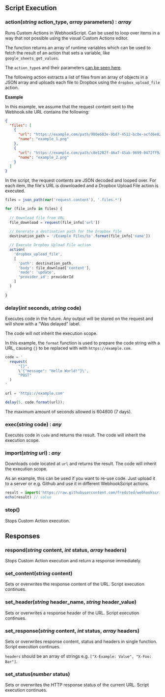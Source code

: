 ## Script Execution

### action(***string*** action_type, ***array*** parameters) : ***array***

Runs Custom Actions in WebhookScript. Can be used to loop over items in a way that not possible using the visual Custom Actions editor.

The function returns an array of runtime variables which can be used to fetch the result of an action that sets a variable, like `google_sheets_get_values`.

The `action_type`s and their parameters [can be seen here](/api/action-types.html).

The following action extracts a list of files from an array of objects in a JSON array and uploads each file to Dropbox using the `dropbox_upload_file` action.

**Example**

In this example, we assume that the request content sent to the Webhook.site URL contains the following:

```json
{
  "files": [
    {
      "url": "https://example.com/path/980e683e-9bd7-4512-bc0e-acfd6e022a81",
      "name": "example_1.png"
    },
    {
      "url": "https://example.com/path/c8e1282f-46a7-45ab-9699-0472ff9ab96c",
      "name": "example_2.png"
    }
  ]
}
```

In the script, the request contents are JSON decoded and looped over. For each item, the file's URL is downloaded and a Dropbox Upload File action is executed.

```javascript
files = json_path(var('request.content'), '.files.*')

for (file_info in files) {
  
  // Download file from URL
  file_download = request(file_info['url'])
  
  // Generate a destination path for the Dropbox file
  destination_path = '/Example Files/%s'.format(file_info['name'])

  // Execute Dropbox Upload File action
  action(
    'dropbox_upload_file',
    [
      'path': destination_path,
      'body': file_download['content'],
      'mode': 'update',
      'provider_id': providerId
    ]
  )
    
}
```

### delay(***int*** seconds, ***string*** code)

Executes code in the future. Any output will be stored on the request and will show with a "Was delayed" label. 

The code will not inherit the execution scope.

In this example, the `format` function is used to prepare the code string with a URL, causing `{}` to be replaced with with `https://example.com`.

```javascript
code = '
  request(
      "{}",
      \'{"message": "Hello World!"}\',
      "POST"
  )
'

url = 'https://example.com'

delay(5, code.format(url));
```

The maximum amount of seconds allowed is 604800 (7 days).

### exec(***string*** code) : ***any***

Executes code in `code` and returns the result. The code will inherit the execution scope.

### import(***string*** url) : ***any***

Downloads code located at `url` and returns the result. The code will inherit the execution scope. 

As an example, this can be used if you want to re-use code. Just upload it to a server or e.g. Github and use it in different WebhookScript actions.

```javascript
result = import('https://raw.githubusercontent.com/fredsted/webhookscripts/ec22946a83ea85f607fcc6bff83f9d81ed2fe4ed/hello_world.ws')
echo(result) // value
```

### stop()

Stops Custom Action execution.

## Responses

### respond(***string*** content, ***int*** status, ***array*** headers)

Stops Custom Action execution and return a response immediately.

### set_content(***string*** content)

Sets or overwrites the response content of the URL. Script execution continues.

### set_header(***string*** header_name, ***string*** header_value)

Sets or overwrites a response header of the URL. Script execution continues.

### set_response(***string*** content, ***int*** status, ***array*** headers)

Sets or overwrites response content, status and headers in single function.  Script execution continues.

`headers` should be an array of strings e.g. `["X-Example: Value", "X-Foo: Bar"]`.

### set_status(***number*** status)

Sets or overwrites the HTTP response status of the current URL.  Script execution continues.
